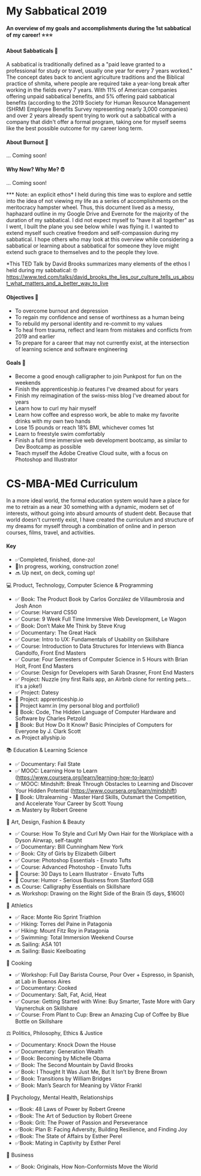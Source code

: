 # My Sabbatical 2019
#### An overview of my goals and accomplishments during the 1st sabbatical of my career! ⭐⭐⭐

#### About Sabbaticals 📝

A sabbatical is traditionally defined as a "paid leave granted to a professional for study or travel, usually one year for every 7 years worked." The concept dates back to ancient agriculture traditions and the Biblical practice of shmita, where people are required take a year-long break after working in the fields every 7 years. With 11% of American companies offering unpaid sabbatical benefits, and 5% offering paid sabbatical benefits (according to the 2019 Society for Human Resource Management (SHRM) Employee Benefits Survey representing nearly 3,000 companies) and over 2 years already spent trying to work out a sabbatical with a company that didn't offer a formal program, taking one for myself seems like the best possible outcome for my career long term. 

#### About Burnout 🧯
... Coming soon!

#### Why Now? Why Me? ⏰
... Coming soon!

*** Note: an explicit ethos* I held during this time was to explore and settle into the idea of not viewing my life as a series of accomplishments on the meritocracy hampster wheel. Thus, this document lived as a messy, haphazard outline in my Google Drive and Evernote for the majority of the duration of my sabbatical. I did not expect myself to "have it all together" as I went, I built the plane you see below while I was flying it. I wanted to extend myself such creative freedom and self-compassion during my sabbatical. I hope others who may look at this overview while considering a sabbatical or learning about a sabbatical for someone they love might extend such grace to themselves and to the people they love.

*This TED Talk by David Brooks summarizes many elements of the ethos I held during my sabbatical: 🤓 https://www.ted.com/talks/david_brooks_the_lies_our_culture_tells_us_about_what_matters_and_a_better_way_to_live

#### Objectives 🔎
- To overcome burnout and depression 
- To regain my confidence and sense of worthiness as a human being
- To rebuild my personal identity and re-commit to my values 
- To heal from trauma, reflect and learn from mistakes and conflicts from 2019 and earlier
- To prepare for a career that may not currently exist, at the intersection of learning science and software engineering 

#### Goals 🥅
- Become a good enough calligrapher to join Punkpost for fun on the weekends
- Finish the apprenticeship.io features I've dreamed about for years
- Finish my reimagination of the swiss-miss blog I've dreamed about for years
- Learn how to curl my hair myself 
- Learn how coffee and espresso work, be able to make my favorite drinks with my own two hands
- Lose 15 pounds or reach 18% BMI, whichever comes 1st 
- Learn to freestyle swim comfortably 
- Finish a full time immersive web development bootcamp, as similar to Dev Bootcamp as possible
- Teach myself the Adobe Creative Cloud suite, with a focus on Photoshop and Illustrator

# CS-MBA-MEd Curriculum
In a more ideal world, the formal education system would have a place for me to retrain as a near 30 something with a dynamic, modern set of interests, without going into absurd amounts of student debt. Because that world doesn't currently exist, I have created the curriculum and structure of my dreams for myself through a combination of online and in person courses, films, travel, and activities. 

#### Key 
- ✅Completed, finished, done-zo! 
- 🚧In progress, working, construction zone! 
- 🔜 Up next, on deck, coming up!

💻 Product, Technology, Computer Science & Programming
- ✅ Book: The Product Book by Carlos González de Villaumbrosia and Josh Anon
- ✅ Course: Harvard CS50 
- ✅ Course: 9 Week Full Time Immersive Web Development, Le Wagon 
- ✅ Book: Don’t Make Me Think by Steve Krug
- ✅ Documentary: The Great Hack
- ✅ Course: Intro to UX: Fundamentals of Usability on Skillshare
- ✅ Course: Introduction to Data Structures for Interviews with Bianca Gandolfo, Front End Masters 
- ✅ Course: Four Semesters of Computer Science in 5 Hours with Brian Holt, Front End Masters 
- ✅ Course: Design for Developers with Sarah Drasner, Front End Masters 
- ✅ Project: Nuzzle (my first Rails app, an Airbnb clone for renting pets... it's a joke!)
- ✅ Project: Datesy
- 🚧 Project: apprenticeship.io
- 🚧 Project kamr.in (my personal blog and portfolio!)
- 🚧 Book: Code, The Hidden Language of Computer Hardware and Software by Charles Petzold
- 🚧 Book: But How Do It Know? Basic Principles of Computers for Everyone by J. Clark Scott
- 🔜 Project allyship.io 

📚 Education & Learning Science
- ✅ Documentary: Fail State
- ✅ MOOC: Learning How to Learn (https://www.coursera.org/learn/learning-how-to-learn) 
- ✅ MOOC: Mindshift: Break Through Obstacles to Learning and Discover Your Hidden Potential (https://www.coursera.org/learn/mindshift)
- 🚧 Book: Ultralearning - Master Hard Skills, Outsmart the Competition, and Accelerate Your Career by Scott Young
- 🔜 Mastery by Robert Greene

🎨 Art, Design, Fashion & Beauty
- ✅ Course: How To Style and Curl My Own Hair for the Workplace with a Dyson Airwrap, self-taught
- ✅ Documentary: Bill Cunningham New York
- ✅ Book: City of Girls by Elizabeth Gilbert
- ✅ Course: Photoshop Essentials - Envato Tufts
- ✅ Course: Advanced Photoshop - Envato Tufts 
- 🚧 Course: 30 Days to Learn Illustrator - Envato Tufts 
- 🚧 Course: Humor - Serious Business from Stanford GSB
- 🔜 Course: Calligraphy Essentials on Skillshare
- 🔜 Workshop: Drawing on the Right Side of the Brain (5 days, $1600)

👟 Athletics
- ✅ Race: Monte Rio Sprint Triathlon
- ✅ Hiking: Torres del Paine in Patagonia
- ✅ Hiking: Mount Fitz Roy in Patagonia 
- ✅ Swimming: Total Immersion Weekend Course
- 🔜 Sailing: ASA 101 
- 🔜 Sailing: Basic Keelboating 

🍳 Cooking 
- ✅ Workshop: Full Day Barista Course, Pour Over + Espresso, in Spanish, at Lab in Buenos Aires 
- ✅ Documentary: Cooked
- ✅ Documentary: Salt, Fat, Acid, Heat 
- ✅ Course: Getting Started with Wine: Buy Smarter, Taste More with Gary Vaynerchuk on Skillshare
- ✅ Course: From Plant to Cup: Brew an Amazing Cup of Coffee by Blue Bottle on Skillshare

⚖️ Politics, Philosophy, Ethics & Justice
- ✅ Documentary: Knock Down the House 
- ✅ Documentary: Generation Wealth
- ✅ Book: Becoming by Michelle Obama
- ✅ Book: The Second Mountain by David Brooks 
- ✅ Book: I Thought It Was Just Me, But It Isn’t by Brene Brown
- ✅ Book: Transitions by William Bridges 
- ✅ Book: Man’s Search for Meaning by Viktor Frankl 

🧬 Psychology, Mental Health, Relationships
- ✅Book: 48 Laws of Power by Robert Greene 
- ✅Book: The Art of Seduction by Robert Greene 
- ✅Book: Grit: The Power of Passion and Perseverance 
- ✅Book: Plan B: Facing Adversity, Building Resilience, and Finding Joy 
- ✅Book: The State of Affairs by Esther Perel 
- ✅Book: Mating in Captivity by Esther Perel 

💸 Business
- ✅ Book: Originals, How Non-Conformists Move the World 
